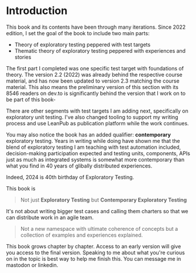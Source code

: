 # Introduction

This book and its contents have been through many iterations. Since 2022 edition, I set the goal of the book to include two main parts: 

* Theory of exploratory testing peppered with test targets
* Thematic theory of exploratory testing peppered with experiences and stories

The first part I completed was one specific test target with foundations of theory. The version 2.2 (2022) was already behind the respective course material, and has now been updated to version 2.3 matching the course material. This also means the preliminary version of this section with its 8546 readers on dev.to is significantly behind the version that I work on to be part of this book-

There are other segments with test targets I am adding next, specifically on exploratory unit testing. I've also changed tooling to support my writing process and use LeanPub as publication platform while the work continues. 

You may also notice the book has an added qualifier: **contemporary** exploratory testing. Years in writing while doing have shown me that the blend of exploratory testing I am teaching with test automation included, decision-making participation expected and testing units, components, APIs just as much as integrated systems is somewhat more contemporary than what you find in 40 years of glibally distributed experiences. 

Indeed, 2024 is 40th birthday of Exploratory Testing. 

This book is 

> Not just **Exploratory Testing** but **Contemporary Exploratory Testing**

It's not about writing bigger test cases and calling them charters so that we can distribute work in an agile team. 

> Not a new namespace with ultimate coherence of concepts but a collection of examples and experiences explained. 

This book grows chapter by chapter. Access to an early version will give you access to the final version. Speaking to me about what you're curious on in the topic is best way to help me finish this. You can message me in mastodon or linkedin. 